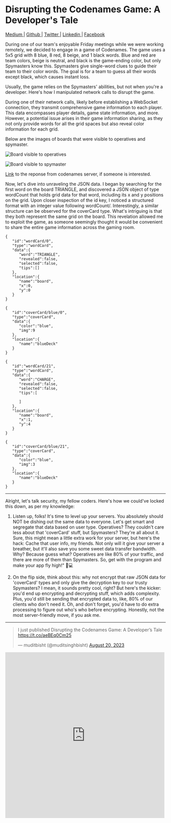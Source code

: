 # Disrupting the Codenames Game: A Developer's Tale

[Medium ](https://medium.com/@muditbisht/disrupting-the-codenames-game-a-developers-tale-7ef13db20c47) | [Github ](https://github.com/muditbisht/tech-blogs/blob/main/disrupting-codename-game-a-developers-tale.md) | [Twitter ](https://twitter.com/muditsinghbisht/status/1693184622061113416) | [Linkedin ](https://www.linkedin.com/feed/update/urn:li:share:7098952552754397184/) | [Facebook](https://www.facebook.com/Noobi7uke/posts/pfbid0s5DEZY4wUbUwz2W6nDCTNn4EQuPjMAwnaq2bZBHjw75dcKWcoskfLcNM4BrVZ8ZQl)

During one of our team's enjoyable Friday meetings while we were working remotely, we decided to engage in a game of Codenames. The game uses a 5x5 grid with 8 blue, 8 red, 8 beige, and 1 black words. Blue and red are team colors, beige is neutral, and black is the game-ending color, but only Spymasters know this. Spymasters give single-word clues to guide their team to their color words. The goal is for a team to guess all their words except black, which causes instant loss.

Usually, the game relies on the Spymasters' abilities, but not when you're a developer. Here's how I manipulated network calls to disrupt the game.

During one of their network calls, likely before establishing a WebSocket connection, they transmit comprehensive game information to each player. This data encompasses player details, game state information, and more. However, a potential issue arises in their game information sharing, as they not only provide words for all the grid spaces but also reveal color information for each grid.


Below are  the images of  boards that were visible to operatives and spymaster.

![Board visible to operatives](https://cdn-images-1.medium.com/max/1600/1*KnFLtJT1-BYK1EVi2XYKDw.png)

![Board visible to spymaster](https://cdn-images-1.medium.com/max/1600/1*-hCdG9U5abWfD488XHg8SA.png)


[Link](https://gist.github.com/muditbisht/0e96150c796020d5ac421b076e74684c) to the reponse from codenames server, if someone is interested.


Now, let's dive into unraveling the JSON data. I began by searching for the first word on the board TRIANGLE, and discovered a JSON object of type wordCount that holds grid data for that word, including its x and y positions on the grid. Upon closer inspection of the id key, I noticed a structured format with an integer value following wordCount/. Interestingly, a similar structure can be observed for the coverCard type. What's intriguing is that they both represent the same grid on the board. This revelation allowed me to exploit the game, as someone seemingly thought it would be convenient to share the entire game information across the gaming room.

```
{
   "id":"wordCard/0",
   "type":"wordCard",
   "data":{
      "word":"TRIANGLE",
      "revealed":false,
      "selected":false,
      "tips":[]
   },
   "location":{
      "name":"board",
      "x":0,
      "y":0
   }
}
```

```
{
   "id":"coverCard/blue/0",
   "type":"coverCard",
   "data":{
      "color":"blue",
      "img":9
   },
   "location":{
      "name":"blueDeck"
   }
}
```

```
{
   "id":"wordCard/21",
   "type":"wordCard",
   "data":{
      "word":"CHARGE",
      "revealed":false,
      "selected":false,
      "tips":[
         
      ]
   },
   "location":{
      "name":"board",
      "x":1,
      "y":4
   }
}
```
```
{
   "id":"coverCard/blue/21",
   "type":"coverCard",
   "data":{
      "color":"blue",
      "img":3
   },
   "location":{
      "name":"blueDeck"
   }
}
```

---

Alright, let's talk security, my fellow coders. Here's how we could've locked this down, as per my knowledge:

1. Listen up, folks! It's time to level up your servers. You absolutely should NOT be dishing out the same data to everyone. Let's get smart and segregate that data based on user type. Operatives? They couldn't care less about that 'coverCard' stuff, but Spymasters? They're all about it. Sure, this might mean a little extra work for your server, but here's the hack: Cache that user info, my friends. Not only will it give your server a breather, but it'll also save you some sweet data transfer bandwidth. Why? Because guess what? Operatives are like 80% of your traffic, and there are more of them than Spymasters. So, get with the program and make your app fly high!" 🚀💻

2. On the flip side, think about this: why not encrypt that raw JSON data for 'coverCard' types and only give the decryption key to our trusty Spymasters? I mean, it sounds pretty cool, right? But here's the kicker: you'd end up encrypting and decrypting stuff, which adds complexity. Plus, you'd still be sending that encrypted data to, like, 80% of our clients who don't need it. Oh, and don't forget, you'd have to do extra processing to figure out who's who before encrypting. Honestly, not the most server-friendly move, if you ask me.

---


<blockquote class="twitter-tweet"><p lang="en" dir="ltr">I just published Disrupting the Codenames Game: A Developer’s Tale <a href="https://t.co/aeBEq0Cm25">https://t.co/aeBEq0Cm25</a></p>&mdash; muditbisht (@muditsinghbisht) <a href="https://twitter.com/muditsinghbisht/status/1693184622061113416?ref_src=twsrc%5Etfw">August 20, 2023</a></blockquote> <script async src="https://platform.twitter.com/widgets.js" charset="utf-8"></script> 

<iframe src="https://www.facebook.com/plugins/post.php?href=https%3A%2F%2Fwww.facebook.com%2FNoobi7uke%2Fposts%2Fpfbid0s5DEZY4wUbUwz2W6nDCTNn4EQuPjMAwnaq2bZBHjw75dcKWcoskfLcNM4BrVZ8ZQl&show_text=true&width=500" width="500" height="520" style="border:none;overflow:hidden" scrolling="no" frameborder="0" allowfullscreen="true" allow="autoplay; clipboard-write; encrypted-media; picture-in-picture; web-share"></iframe>